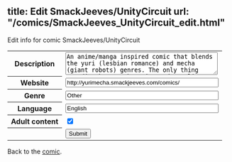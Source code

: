 title: Edit SmackJeeves/UnityCircuit
url: "/comics/SmackJeeves_UnityCircuit_edit.html"
---
Edit info for comic SmackJeeves/UnityCircuit

<form name="comic" action="http://gaepostmail.appspot.com/comic/" method="post">
<table class="comicinfo">
<tr>
<th>Description</th><td><textarea name="description" cols="40" rows="3">An anime/manga inspired comic that blends the yuri (lesbian romance) and mecha (giant robots) genres. The only thing standing between humanity and an alien invasion are Mecha called Behemotic Constructs. Violet is a new pilot and finds out that the girl she had a crush on in school is now her copilot. WARNING: Some pages contain nudity and explicit content.</textarea></td>
</tr>
<tr>
<th>Website</th><td><input type="text" name="url" value="http://yurimecha.smackjeeves.com/comics/" size="40"/></td>
</tr>
<tr>
<th>Genre</th><td><input type="text" name="genre" value="Other" size="40"/></td>
</tr>
<tr>
<th>Language</th><td><input type="text" name="language" value="English" size="40"/></td>
</tr>
<tr>
<th>Adult content</th><td><input type="checkbox" name="adult" value="adult" checked="checked"/></td>
</tr>
<tr>
<th></th><td>
<input type="hidden" name="comic" value="SmackJeeves_UnityCircuit" />
<input type="submit" name="submit" value="Submit" />
</td>
</tr>
</table>
</form>

Back to the [comic](SmackJeeves_UnityCircuit.html).
